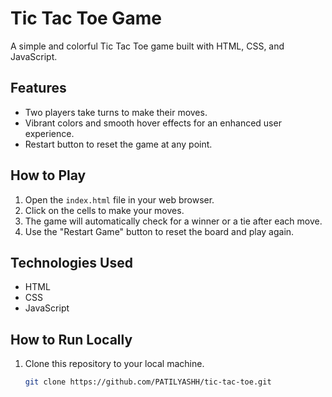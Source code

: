 # Tic Tac Toe Game

A simple and colorful Tic Tac Toe game built with HTML, CSS, and JavaScript.

## Features

- Two players take turns to make their moves.
- Vibrant colors and smooth hover effects for an enhanced user experience.
- Restart button to reset the game at any point.

## How to Play

1. Open the `index.html` file in your web browser.
2. Click on the cells to make your moves.
3. The game will automatically check for a winner or a tie after each move.
4. Use the "Restart Game" button to reset the board and play again.

## Technologies Used

- HTML
- CSS
- JavaScript

## How to Run Locally

1. Clone this repository to your local machine.
   ```bash
   git clone https://github.com/PATILYASHH/tic-tac-toe.git
